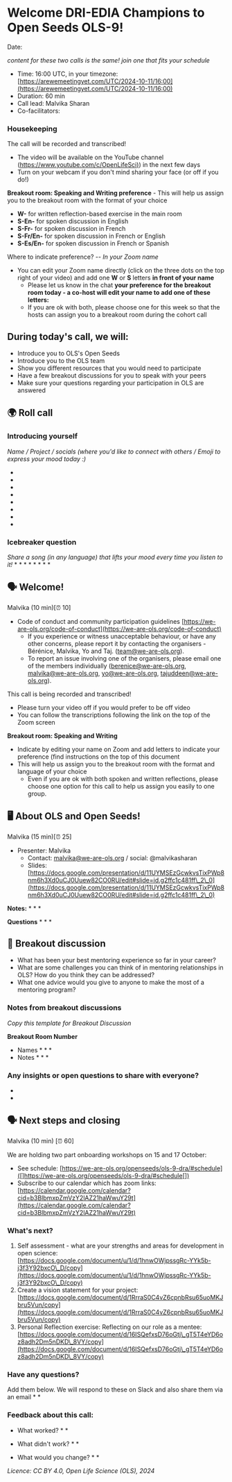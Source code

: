 # Welcome DRI-EDIA Champions to Open Seeds OLS-9!

Date: 

*content for these two calls is the same! join one that fits your schedule*
* Time: 16:00 UTC, in your timezone: [https://arewemeetingyet.com/UTC/2024-10-11/16:00](https://arewemeetingyet.com/UTC/2024-10-11/16:00)
* Duration: 60 min
* Call lead: Malvika Sharan
* Co-facilitators: 

### Housekeeping 

The call will be recorded and transcribed!
* The video will be available on the YouTube channel ([https://www.youtube.com/c/OpenLifeSci)](https://www.youtube.com/c/OpenLifeSci)) in the next few days
* Turn on your webcam if you don't mind sharing your face (or off if you do!)

**Breakout room: Speaking and Writing preference** - This will help us assign you to the breakout room with the format of your choice
  * **W-** for written reflection-based exercise in the main room
  * **S-En-** for spoken discussion in English
  * **S-Fr-** for spoken discussion in French
  * **S-Fr/En-** for spoken discussion in French or English
  * **S-Es/En-** for spoken discussion in French or Spanish

Where to indicate preference? -- *In your Zoom name*
* You can edit your Zoom name directly (click on the three dots on the top right of your video) and add one **W** or **S** letters **in front of your name**
   * Please let us know in the chat **your preference for the breakout room today - a co-host will edit your name to add one of these letters:**
   * If you are ok with both, please choose one for this week so that the hosts can assign you to a breakout room during the cohort call

## During today's call, we will:

   * Introduce you to OLS's Open Seeds
   * Introduce you to the OLS team
   * Show you different resources that you would need to participate
   * Have a few breakout discussions for you to speak with your peers
   * Make sure your questions regarding your participation in OLS are answered

## 🌍 Roll call

### Introducing yourself

*Name / Project / socials (where you'd like to connect with others / Emoji to express your mood today :)*

*
*
*
*
*
*
*
*

### Icebreaker question

*Share a song (in any language) that lifts your mood every time you listen to it!*
*
*
*
*
*
*
*
*

## 🗣️ Welcome!

Malvika (10 min)[⏰ 10]

* Code of conduct and community participation guidelines [https://we-are-ols.org/code-of-conduct](https://we-are-ols.org/code-of-conduct)
   * If you experience or witness unacceptable behaviour, or have any other concerns, please report it by contacting the organisers - Bérénice, Malvika, Yo and Taj. (team@we-are-ols.org).
   * To report an issue involving one of the organisers, please email one of the members individually (berenice@we-are-ols.org, malvika@we-are-ols.org, yo@we-are-ols.org, tajuddeen@we-are-ols.org).

This call is being recorded and transcribed!

   * Please turn your video off if you would prefer to be off video
   * You can follow the transcriptions following the link on the top of the Zoom screen

**Breakout room: Speaking and Writing**

* Indicate by editing your name on Zoom and add letters to indicate your preference (find instructions on the top of this document
* This will help us assign you to the breakout room with the format and language of your choice
  * Even if you are ok with both spoken and written reflections, please choose one option for this call to help us assign you easily to one group.

## 🖥 About OLS and Open Seeds!

Malvika (15 min)[⏰ 25]

* Presenter: Malvika
   * Contact: malvika@we-are-ols.org / social: @malvikasharan
   * Slides: [https://docs.google.com/presentation/d/11UYMSEzGcwkvsTixPWp8nm6h3Xd0uCJ0Uuew82CO0RU/edit#slide=id.g2ffc1c481ff\_2\_0](https://docs.google.com/presentation/d/11UYMSEzGcwkvsTixPWp8nm6h3Xd0uCJ0Uuew82CO0RU/edit#slide=id.g2ffc1c481ff\_2\_0)

**Notes:**
*
*
*

**Questions**
*
*
*

## 👥 Breakout discussion

* What has been your best mentoring experience so far in your career? 
* What are some challenges you can think of in mentoring relationships in OLS? How do you think they can be addressed?
* What one advice would you give to anyone to make the most of a mentoring program?

### Notes from breakout discussions

*Copy this template for Breakout Discussion*

**Breakout Room Number**

* Names
  *
  *
  *
* Notes
  *
  *
  *

### Any insights or open questions to share with everyone?

*  
*  

## 🗣️ Next steps and closing

Malvika (10 min) [⏰ 60]

We are holding two part onboarding workshops on 15 and 17 October:
- See schedule: [https://we-are-ols.org/openseeds/ols-9-dra/#schedule]([]https://we-are-ols.org/openseeds/ols-9-dra/#schedule[])
- Subscribe to our calendar which has zoom links: [https://calendar.google.com/calendar?cid=b3BlbmxpZmVzY2lAZ21haWwuY29t](https://calendar.google.com/calendar?cid=b3BlbmxpZmVzY2lAZ21haWwuY29t)

### What's next?

1. Self assessment - what are your strengths and areas for development in open science: [https://docs.google.com/document/u/1/d/1hnwOWjpssgRc-YYk5b-j3f3Y92bxcO\_D/copy](https://docs.google.com/document/u/1/d/1hnwOWjpssgRc-YYk5b-j3f3Y92bxcO\_D/copy)
1. Create a vision statement for your project: [https://docs.google.com/document/d/1RrraS0C4vZ6cpnbRsu65uoMKJbru5Vun/copy](https://docs.google.com/document/d/1RrraS0C4vZ6cpnbRsu65uoMKJbru5Vun/copy)
1. Personal Reflection exercise: Reflecting on our role as a mentee: [https://docs.google.com/document/d/16ISQefxsD76oGtj\_gT5T4eYD6oz8adh2Dm5nDKD\_8VY/copy](https://docs.google.com/document/d/16ISQefxsD76oGtj\_gT5T4eYD6oz8adh2Dm5nDKD\_8VY/copy)

### Have any questions?

Add them below. We will respond to these on Slack and also share them via an email
* 
* 

### Feedback about this call:

* What worked?
   * 
   * 

* What didn't work?
   * 
   * 

* What would you change?
   * 
   * 

*Licence: CC BY 4.0, Open Life Science (OLS), 2024*
